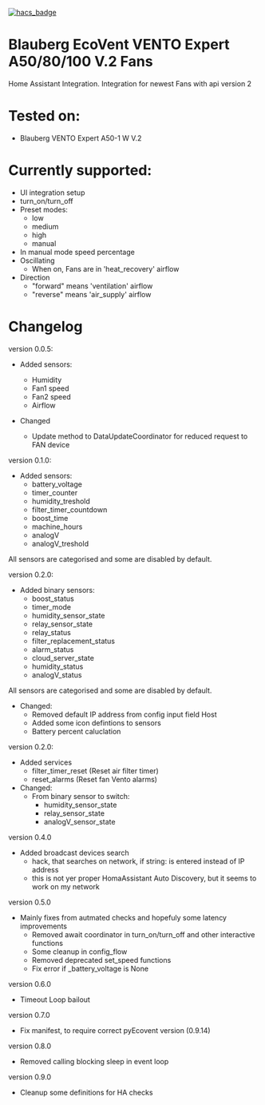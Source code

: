 [![hacs_badge](https://img.shields.io/badge/HACS-Custom-41BDF5.svg)](https://github.com/hacs/integration)

# Blauberg EcoVent VENTO Expert A50/80/100 V.2 Fans
Home Assistant Integration. Integration for newest Fans with api version 2


# Tested on:
* Blauberg VENTO Expert A50-1 W V.2

# Currently supported:
* UI integration setup
* turn_on/turn_off
* Preset modes:
  - low
  - medium
  - high
  - manual
* In manual mode speed percentage
* Oscillating
  - When on, Fans are in 'heat_recovery' airflow
* Direction
  - "forward" means 'ventilation' airflow
  - "reverse" means 'air_supply' airflow

# Changelog
version 0.0.5:
* Added sensors:
  - Humidity
  - Fan1 speed
  - Fan2 speed
  - Airflow

* Changed
  - Update method to DataUpdateCoordinator for reduced request to FAN device

version 0.1.0:
* Added sensors:
  - battery_voltage
  - timer_counter
  - humidity_treshold
  - filter_timer_countdown
  - boost_time
  - machine_hours
  - analogV
  - analogV_treshold

All sensors are categorised and some are disabled by default.

version 0.2.0:
* Added binary sensors:
  - boost_status
  - timer_mode
  - humidity_sensor_state
  - relay_sensor_state
  - relay_status
  - filter_replacement_status
  - alarm_status
  - cloud_server_state
  - humidity_status
  - analogV_status

All sensors are categorised and some are disabled by default.

* Changed:
  - Removed default IP address from config input field Host
  - Added some icon defintions to sensors
  - Battery percent caluclation

version 0.2.0:
* Added services
  - filter_timer_reset (Reset air filter timer)
  - reset_alarms (Reset fan Vento alarms)
* Changed:
  - From binary sensor to switch:
    - humidity_sensor_state
    - relay_sensor_state
    - analogV_sensor_state

version 0.4.0
* Added broadcast devices search
  - hack, that searches on network, if string: <broadcast> is entered
    instead of IP address
  - this is not yer proper HomaAssistant Auto Discovery, but it seems to
    work on my network

version 0.5.0
* Mainly fixes from autmated checks and hopefuly some latency improvements
  - Removed await coordinator in turn_on/turn_off and other interactive
    functions
  - Some cleanup in config_flow
  - Removed deprecated set_speed functions
  - Fix error if _battery_voltage is None

version 0.6.0
* Timeout Loop bailout

version 0.7.0
* Fix manifest, to require correct pyEcovent version (0.9.14)

version 0.8.0
* Removed calling blocking sleep in event loop

version 0.9.0
* Cleanup some definitions for HA checks


